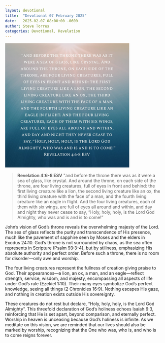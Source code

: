 ```yaml
---
layout: devotional
title:  "Devotional 07 February 2025"
date:   2025-02-07 08:00:00 -0600
author: Steve Torres
categories: Devotional, Revelation
---
```


<img src="https://github.com/ElEsteeb/ElEsteeb.github.io/blob/main/images/devotionals/Rev-4_6-8.jpg?raw=true" alt="Rev 4:6-8" style="max-width: 80%; height: auto;">


>**Revelation 4:6-8 ESV**
>"and before the throne there was as it were a sea of glass, like crystal. And around the throne, on each side of the throne, are four living creatures, full of eyes in front and behind: the first living creature like a lion, the second living creature like an ox, the third living creature with the face of a man, and the fourth living creature like an eagle in flight. And the four living creatures, each of them with six wings, are full of eyes all around and within, and day and night they never cease to say, “Holy, holy, holy, is the Lord God Almighty, who was and is and is to come!” 

John’s vision of God’s throne reveals the overwhelming majesty of the Lord. The sea of glass reflects the purity and transcendence of His presence, much like the pavement of sapphire seen by Moses and the elders in Exodus 24:10. God’s throne is not surrounded by chaos, as the sea often represents in Scripture (Psalm 93:3-4), but by stillness, emphasizing His absolute authority and perfect order. Before such a throne, there is no room for disorder—only awe and worship.

The four living creatures represent the fullness of creation giving praise to God. Their appearances—a lion, an ox, a man, and an eagle—reflect strength, service, wisdom, and majesty, encompassing all aspects of life under God’s rule (Ezekiel 1:10). Their many eyes symbolize God’s perfect knowledge, seeing all things (2 Chronicles 16:9). Nothing escapes His gaze, and nothing in creation exists outside His sovereignty.

These creatures do not rest but declare, “Holy, holy, holy, is the Lord God Almighty”. This threefold declaration of God’s holiness echoes Isaiah 6:3, reinforcing that He is set apart, beyond comparison, and eternally perfect. Worship in heaven is unceasing because God’s holiness is infinite. As we meditate on this vision, we are reminded that our lives should also be marked by worship, recognizing that the One who was, who is, and who is to come reigns forever.


